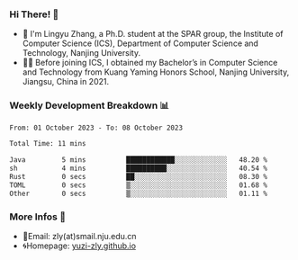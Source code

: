 ### Hi There! 👋 
- 🐳 I'm Lingyu Zhang, a Ph.D. student at the SPAR group, the Institute of Computer Science (ICS), Department of Computer Science and Technology, Nanjing University.
- 🧑‍🎓 Before joining ICS, I obtained my Bachelor’s in Computer Science and Technology from Kuang Yaming Honors School, Nanjing University, Jiangsu, China in 2021.

### Weekly Development Breakdown :bar_chart:

<!--START_SECTION:waka-->

```txt
From: 01 October 2023 - To: 08 October 2023

Total Time: 11 mins

Java         5 mins          ████████████░░░░░░░░░░░░░   48.20 %
sh           4 mins          ██████████░░░░░░░░░░░░░░░   40.54 %
Rust         0 secs          ██░░░░░░░░░░░░░░░░░░░░░░░   08.30 %
TOML         0 secs          ▒░░░░░░░░░░░░░░░░░░░░░░░░   01.68 %
Other        0 secs          ▒░░░░░░░░░░░░░░░░░░░░░░░░   01.11 %
```

<!--END_SECTION:waka-->

<!--
### Github Contributions :octocat:

![](https://raw.githubusercontent.com/yuzi-zly/yuzi-zly/output/github-contribution-grid-snake.svg)              
-->

### More Infos 📖

- 📧Email: zly(at)smail.nju.edu.cn
- 🌀Homepage: [yuzi-zly.github.io](https://yuzi-zly.github.io/)
